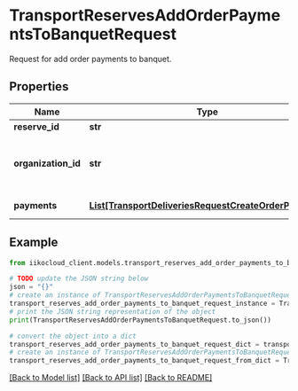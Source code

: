 # TransportReservesAddOrderPaymentsToBanquetRequest

Request for add order payments to banquet.

## Properties

Name | Type | Description | Notes
------------ | ------------- | ------------- | -------------
**reserve_id** | **str** | Reserve ID. | 
**organization_id** | **str** | Organization ID.                Can be obtained by &#x60;/organizations&#x60; operation. | 
**payments** | [**List[TransportDeliveriesRequestCreateOrderPayment]**](TransportDeliveriesRequestCreateOrderPayment.md) | Order payments. | 

## Example

```python
from iikocloud_client.models.transport_reserves_add_order_payments_to_banquet_request import TransportReservesAddOrderPaymentsToBanquetRequest

# TODO update the JSON string below
json = "{}"
# create an instance of TransportReservesAddOrderPaymentsToBanquetRequest from a JSON string
transport_reserves_add_order_payments_to_banquet_request_instance = TransportReservesAddOrderPaymentsToBanquetRequest.from_json(json)
# print the JSON string representation of the object
print(TransportReservesAddOrderPaymentsToBanquetRequest.to_json())

# convert the object into a dict
transport_reserves_add_order_payments_to_banquet_request_dict = transport_reserves_add_order_payments_to_banquet_request_instance.to_dict()
# create an instance of TransportReservesAddOrderPaymentsToBanquetRequest from a dict
transport_reserves_add_order_payments_to_banquet_request_from_dict = TransportReservesAddOrderPaymentsToBanquetRequest.from_dict(transport_reserves_add_order_payments_to_banquet_request_dict)
```
[[Back to Model list]](../README.md#documentation-for-models) [[Back to API list]](../README.md#documentation-for-api-endpoints) [[Back to README]](../README.md)


